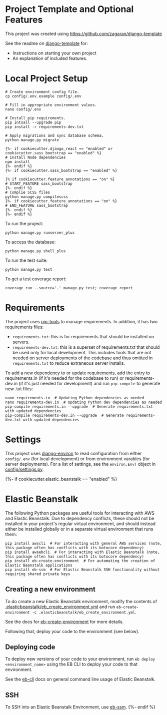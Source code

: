 # Project Template and Optional Features

This project was created using https://github.com/zagaran/django-template

See the readme on [django-template](https://github.com/zagaran/django-template) for:
* Instructions on starting your own project
* An explanation of included features.

# Local Project Setup

```
# Create environment config file.
cp config/.env.example config/.env

# Fill in appropriate environment values.
nano config/.env

# Install pip requirements.
pip intsall --upgrade pip
pip install -r requirements-dev.txt

# Apply migrations and sync database schema.
python manage.py migrate

{%- if cookiecutter.django_react == "enabled" or cookiecutter.sass_bootstrap == "enabled" %}
# Install Node dependencies
npm install
{%- endif %}
{%- if cookiecutter.sass_bootstrap == "enabled" %}

{% if cookiecutter.feature_annotations == "on" %}
# START_FEATURE sass_bootstrap
{%- endif %}
# Complie SCSS files
python manage.py compilescss
{%- if cookiecutter.feature_annotations == "on" %}
# END_FEATURE sass_bootstrap
{%- endif %}
{%- endif %}
```

To run the project:
```
python manage.py runserver_plus
```

To access the database:
```
python manage.py shell_plus
```

To run the test suite:
```
python manage.py test
```

To get a test coverage report:
```
coverage run --source='.' manage.py test; coverage report
```

# Requirements

The project uses [pip-tools](https://github.com/jazzband/pip-tools) to manage requirements.  In addition, it has two requirements files:

* `requirements.txt`: this is for requirements that should be installed on servers.
* `requirements-dev.txt`: this is a superset of requirements.txt that should be used only for local development.  This includes tools that are not needed on server deployments of the codebase and thus omitted in `requirements.txt` to reduce extraneous server installs.

To add a new dependency to or update requirements, add the entry to requirements.in (if it's needed for the codebase to run) or requirements-dev.in (if it's just needed for development) and run `pip-compile` to generate new .txt files:
```
nano requirements.in  # Updating Python dependencies as needed
nano requirements-dev.in  # Updating Python dev dependencies as needed
pip-compile requirements.in --upgrade  # Generate requirements.txt with updated dependencies
pip-compile requirements-dev.in --upgrade  # Generate requirements-dev.txt with updated dependencies
```

# Settings

This project uses [django-environ](https://django-environ.readthedocs.io/en/latest/)
to read configuration from either `config/.env` (for local development)
or from environment varables (for server deployments).  For a list of settings,
see the `environ.Env(` object in [config/settings.py](config/settings.py).


{%- if cookiecutter.elastic_beanstalk == "enabled" %}
# Elastic Beanstalk

The following Python packages are useful tools for interacting with AWS and Elastic Beanstalk.
Due to dependency conflicts, these should not be installed in your project's regular virtual environment,
and should instead either be installed globally or in a separate virtual environment that runs them:

```
pip install awscli  # For interacting with general AWS services (note, this package often has conflicts with its botocore dependency)
pip install awsebcli  # For interacting with Elastic Beanstalk (note, this package often has conflicts with its botocore dependency)
pip install eb-create-environment  # For automating the creation of Elastic Beanstalk applications
pip install eb-ssm  # For Elastic Beanstalk SSH functionality without requiring shared private keys
```

## Creating a new environment

To do create a new Elastic Beanstalk environment, modify the contents of [.elasticbeanstalk/eb_create_environment.yml]([.elasticbeanstalk/eb_create_environment.yml]) and run `eb-create-environment -c .elasticbeanstalk/eb_create_environment.yml`.

See the docs for [eb-create-environment](https://github.com/zagaran/eb-create-environment/) for more details.

Following that, deploy your code to the environment (see below).

## Deploying code

To deploy new versions of your code to your environment, run `eb deploy <environment_name>` using the EB CLI to deploy your code to that environment.

See the [eb-cli](https://docs.aws.amazon.com/elasticbeanstalk/latest/dg/eb-cli3.html) docs on general command line usage of Elastic Beanstalk.

## SSH

To SSH into an Elastic Beanstalk Environment, use [eb-ssm](https://github.com/zagaran/eb-ssm).
{%- endif %}